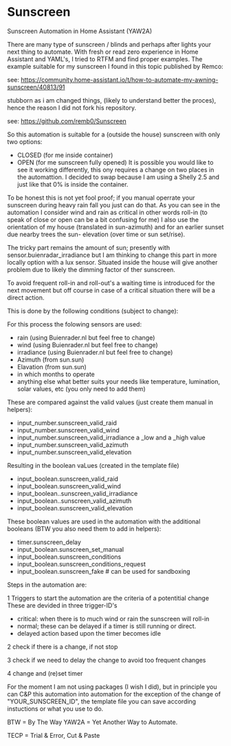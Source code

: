 # Sunscreen
Sunscreen Automation in Home Assistant (YAW2A)

There are many type of sunscreen / blinds and perhaps after lights your next thing to automate.
With fresh or read zero experience in Home Assistant and YAML's, I tried to RTFM and find proper examples.
The example suitable for my sunscreen I found in this topic published by Remco:

see: https://community.home-assistant.io/t/how-to-automate-my-awning-sunscreen/40813/91

stubborn as i am changed things, (likely to understand better the proces), hence the reason I did not fork his repository.

see: https://github.com/remb0/Sunscreen

So this automation is suitable for a (outside the house) sunscreen with only two options:
- CLOSED (for me inside container)
- OPEN (for me sunscreen fully opened)
It is possible you would like to see it working differently, this ony requires a change on two places in the automattion.
I decided to swap because I am using a Shelly 2.5 and just like that 0% is inside the container.

To be honest this is not yet fool proof; if you manual operrate your sunscreen during heavy rain fall you just can do that.
As you can see in the automation I consider wind and rain as critical in other words roll-in (to speak of close or open can be a bit confusing for me)
I also use the orientation of my house (translated in sun-azimuth) and for an earlier sunset due nearby trees the sun- elevation (over time or sun set/rise).

The tricky part remains the amount of sun; presently with sensor.buienradar_irradiance but I am thinking to change this part in more locally option with a lux sensor. Situated inside the house will give another problem due to likely the dimming factor of ther sunscreen.

To avoid frequent roll-in and roll-out's a waiting time is introduced for the next movement but off course in case of a critical situation there will be a direct action.


This is done by the following conditions (subject to change):

For this process the folowing sensors are used:
- rain (using Buienrader.nl but feel free to change)
- wind (using Buienrader.nl but feel free to change)
- irradiance (using Buienrader.nl but feel free to change)
- Azimuth (from sun.sun)
- Elavation (from sun.sun)
- in which months to operate
- anything else what better suits your needs like temperature, lumination, solar values, etc (you only need to add them)

These are compared against the valid values (just create them manual in helpers):
- input_number.sunscreen_valid_raid
- input_number.sunscreen_valid_wind
- input_number.sunscreen_valid_irradiance a _low and a _high value 
- input_number.sunscreen_valid_azimuth
- input_number.sunscreen_valid_elevation

Resulting in the boolean vaLues (created in the template file)
- input_boolean.sunscreen_valid_raid
- input_boolean.sunscreen_valid_wind
- input_boolean..sunscreen_valid_irradiance
- input_boolean..sunscreen_valid_azimuth
- input_boolean.sunscreen_valid_elevation

These boolean values are used in the automation with the additional booleans (BTW you also need them to add in helpers):
- timer.sunscreen_delay
- input_boolean.sunscreen_set_manual
- input_boolean.sunscreen_conditions
- input_boolean.sunscreen_conditions_request
- input_boolean.sunscreen_fake # can be used for sandboxing

Steps in the automation are:

1 Triggers to start the automation are the criteria of a potentitial change
  These are devided in three trigger-ID's
  - critical: when there is to much wind or rain the sunscreen will roll-in
  - normal; these can be delayed if a timer is still running or direct.
  - delayed action based upon the timer becomes idle

2 check if there is a change, if not stop

3 check if we need to delay the change to avoid too frequent changes

4 change and (re)set timer

For the moment I am not using packages (I wish I did), but in principle you can C&P this automation into automation for the exception of the change of "YOUR_SUNSCREEN_ID", the template file you can save according instuctions or what you use to do.

BTW = By The Way YAW2A = Yet Another Way to Automate.

TECP = Trial & Error, Cut & Paste

